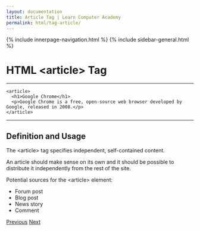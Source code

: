 ```yaml
---
layout: documentation
title: Article Tag | Learn Computer Academy
permalink: html/tag-article/
---
```

<div class="loader">
{% include innerpage-navigation.html %}
{% include sidebar-general.html %}
            <div class="page-content">
                <div class="content-wrapper">
                    <div class="row">
                        <div class="col-md-9 content">
                            <!-- Your content goes started here -->
                            <div class="doc-content">
                                <h1>HTML &lt;article> Tag</h1>
                                <hr>
                                <pre class="snippet"><code class="html">&lt;article>
  &lt;h1>Google Chrome&lt;/h1>
  &lt;p>Google Chrome is a free, open-source web browser developed by Google, released in 2008.&lt;/p>
&lt;/article></code></pre>
                                <hr>
                                <h2>Definition and Usage</h2>
                                <p>The &lt;article> tag specifies independent, self-contained content.</p>
                                <p>An article should make sense on its own and it should be possible to distribute it independently from the rest of the site.</p>
                                <p>Potential sources for the &lt;article> element:</p>
                                <ul>
                                    <li>Forum post</li>
                                    <li>Blog post</li>
                                    <li>News story</li>
                                    <li>Comment</li>
                                </ul>
                            </div>
                            <!-- /.Your content goes ends here -->
                            <div class="footer-btn d-flex justify-content-between">
                                <a href="semantic-elements" class="btn"><i class="fas fa-arrow-circle-left"></i>Previous</a>
                                <a href="tag-aside" class="btn">Next<i class="fas fa-arrow-circle-right"></i></a>
                            </div>
                            <!-- /.End of footer button -->
                        </div>
                        <!-- Right Sidebar Start-->
                        <?php include '../includes/right-sidebar-innerpage.php'; ?>
                        <!-- Right-Sidebar End -->
                    </div>
                </div>
